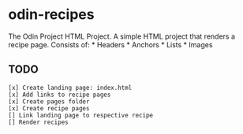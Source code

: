 # odin-recipes

The Odin Project HTML Project. 
A simple HTML project that renders a recipe page.
Consists of: 
    * Headers
    * Anchors
    * Lists
    * Images

## TODO 
    [x] Create landing page: index.html
    [x] Add links to recipe pages
    [x] Create pages folder
    [x] Create recipe pages
    [] Link landing page to respective recipe
    [] Render recipes
